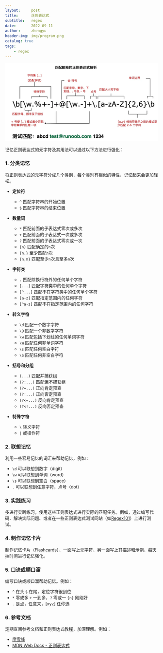 ```yaml
---
layout:     post
title:      正则表达式
subtitle:   regex
date:       2022-09-11
author:     zhengyu
header-img: img/program.png
catalog: true
tags:
    - regex
---
```





<a href="https://bbs.huaweicloud.com/blogs/356997">![正则表达式](/img/regex.png)</a>


记忆正则表达式的元字符及其用法可以通过以下方法进行强化：

### 1. **分类记忆**
将正则表达式的元字符分成几个类别，每个类别有相似的特性，记忆起来会更加轻松。

- **定位符**
  - `^` 匹配字符串的开始位置
  - `$` 匹配字符串的结束位置

- **数量词**
  - `*` 匹配前面的子表达式零次或多次
  - `+` 匹配前面的子表达式一次或多次
  - `?` 匹配前面的子表达式零次或一次
  - `{n}` 匹配确定的`n`次
  - `{n,}` 至少匹配`n`次
  - `{n,m}` 匹配至少`n`次且至多`m`次

- **字符类**
  - `.` 匹配除换行符外的任何单个字符
  - `[...]` 匹配字符类中的任何单个字符
  - `[^...]` 匹配不在字符类中的任何单个字符
  - `[a-z]` 匹配指定范围内的任何字符
  - `[^a-z]` 匹配不在指定范围内的任何字符

- **转义字符**
  - `\d` 匹配一个数字字符
  - `\D` 匹配一个非数字字符
  - `\w` 匹配包括下划线的任何单词字符
  - `\W` 匹配任何非单词字符
  - `\s` 匹配任何空白字符
  - `\S` 匹配任何非空白字符

- **括号和分组**
  - `(...)` 匹配并捕获组
  - `(?:...)` 匹配但不捕获组
  - `(?=...)` 正向肯定预查
  - `(?!...)` 正向否定预查
  - `(?<=...)` 反向肯定预查
  - `(?<!...)` 反向否定预查

- **特殊字符**
  - `\` 转义字符
  - `|` 或操作符

### 2. **联想记忆**
利用一些容易记忆的词汇来帮助记忆，例如：

- `\d` 可以联想到数字（digit）
- `\w` 可以联想到单词（word）
- `\s` 可以联想到空白（space）
- `.` 可以联想到任意字符，点号（dot）

### 3. **实践练习**
多进行实践练习，使用这些正则表达式进行实际的匹配任务。例如，通过编写代码、解决实际问题、或者在一些正则表达式测试网站（如[Regex101](https://regex101.com/)）上进行测试。

### 4. **制作记忆卡片**
制作记忆卡片（Flashcards），一面写上元字符，另一面写上其描述和示例，每天抽时间进行记忆强化。

### 5. **口诀或顺口溜**
编写口诀或顺口溜帮助记忆。例如：

- `^` 在头 `$` 在尾，定位字符很到位
- `*` 零或多 `+` 一到多，`?` 零或一 `{n}` 刚刚好
- `.` 是点，任意来，[xyz] 任你选

### 6. **参考文档**
定期查阅参考文档和正则表达式教程，加深理解。例如：
- [廖雪峰](https://www.liaoxuefeng.com/wiki/1016959663602400/1017639890281664)
- [MDN Web Docs - 正则表达式](https://developer.mozilla.org/zh-CN/docs/Web/JavaScript/Guide/Regular_Expressions)












